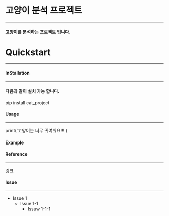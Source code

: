 # 고양이 분석 프로젝트
__________________________________________________________________________________________

#### 고양이를 분석하는 프로젝트 입니다.

# Quickstart
__________________________________________________________________________________________

#### InStallation
_________________________________________________________________________________________

#### 다음과 같이 설치 가능 합니다.

  pip install cat_project

#### Usage
_________________________________________________________________________________________

print('고양이는 너무 귀여워요!!!')

#### Example

#### Reference
_________________________________________________________________________________________

링크

#### Issue
_________________________________________________________________________________________

* Issue 1
  + Issue 1-1
    * Issuw 1-1-1
